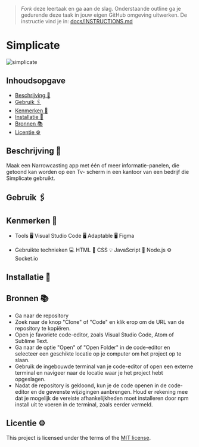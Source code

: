 > _Fork_ deze leertaak en ga aan de slag. Onderstaande outline ga je gedurende deze taak in jouw eigen GitHub omgeving uitwerken. De instructie vind je in: [docs/INSTRUCTIONS.md](docs/INSTRUCTIONS.md)

# Simplicate

![simplicate](https://github.com/ArexanK/proof-of-concept-Simplicate/assets/94745953/c133238a-359d-496a-9de5-3f4d923f99dd)

## Inhoudsopgave

  * [Beschrijving 📝](#beschrijving)
  * [Gebruik 🖇](#gebruik)
  * [Kenmerken 📌](#kenmerken)
  * [Installatie 📲](#installatie)
  * [Bronnen 📚](#bronnen)
  * [Licentie ⚙️](#licentie)

## Beschrijving 📝
Maak een Narrowcasting app met één of meer informatie-panelen, die getoond kan worden op een Tv- scherm in een kantoor van een bedrijf die Simplicate gebruikt.

## Gebruik 🖇
<!-- Bij Gebruik staat de user story, hoe het werkt en wat je er mee kan. -->

## Kenmerken 📌
- Tools
🖥️ Visual Studio Code 🖥️ Adaptable 🖥️ Figma

- Gebruikte technieken
💻 HTML 🎨 CSS 💡 JavaScript 🔋 Node.js ⚙️ Socket.io

## Installatie 📲
<!-- Bij Instalatie staat hoe een andere developer aan jouw repo kan werken -->

## Bronnen 📚
- Ga naar de repository
- Zoek naar de knop "Clone" of "Code" en klik erop om de URL van de repository te kopiëren.
- Open je favoriete code-editor, zoals Visual Studio Code, Atom of Sublime Text.
- Ga naar de optie "Open" of "Open Folder" in de code-editor en selecteer een geschikte locatie op je computer om het project op te slaan.
- Gebruik de ingebouwde terminal van je code-editor of open een externe terminal en navigeer naar de locatie waar je het project hebt opgeslagen.
- Nadat de repository is gekloond, kun je de code openen in de code-editor en de gewenste wijzigingen aanbrengen. Houd er rekening mee dat je mogelijk de vereiste afhankelijkheden moet installeren door npm install uit te voeren in de terminal, zoals eerder vermeld.
## Licentie ⚙️

This project is licensed under the terms of the [MIT license](./LICENSE).
